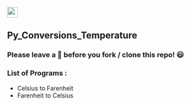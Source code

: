 <img src="https://img.shields.io/badge/Python-000000?style=flat&logo=python&logoColor=white" height="25">

## Py_Conversions_Temperature 

### Please leave a 🌟 before you fork / clone this repo! 😃

### List of Programs :
* Celsius to Farenheit
* Farenheit to Celsius
